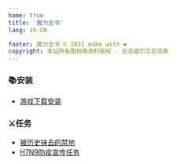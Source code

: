 ```yaml
---
home: true
title: '魔力全书'
lang: zh-CN

footer: 魔力全书 © 2021 make with ❤️
copyright: 本站所有图档等资料版权 - 史克威尔艾尼克斯
---
```



### 📚安装

- [游戏下载安装](guides/install)

### ⚔️任务

- [被历史抹去的禁地](tasks/1)
- [H7N9防疫宣传任务](tasks/2)